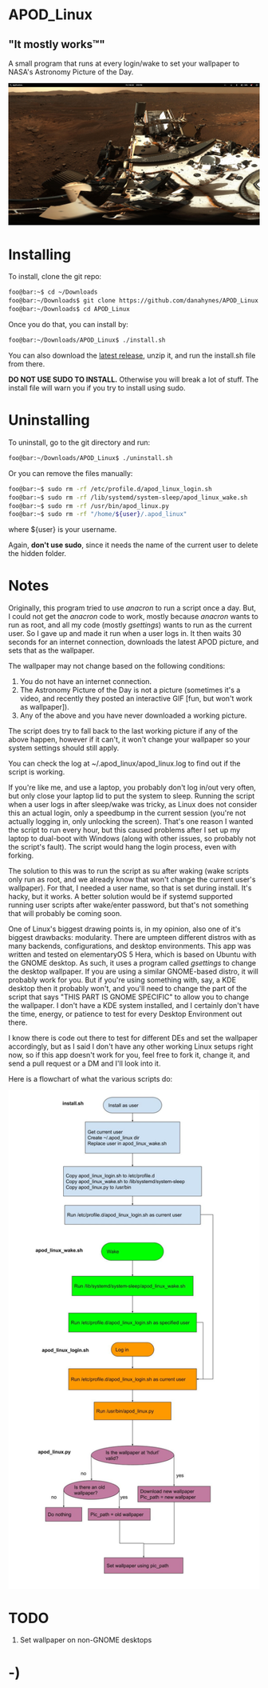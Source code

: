 <!----------------------------------------------------------------------------->
<!-- Filename: README.md                                       /          \  -->
<!-- Project : APOD_Linux                                     |     ()     | -->
<!-- Date    : 02/21/2019                                     |            | -->
<!-- Author  : Dana Hynes                                     |   \____/   | -->
<!-- License : WTFPLv2                                         \          /  -->
<!----------------------------------------------------------------------------->

# APOD_Linux
## "It mostly works™"

A small program that runs at every login/wake to set your wallpaper to NASA's Astronomy Picture of the Day.

![](screenshot.png)

# Installing

To install, clone the git repo:
```bash
foo@bar:~$ cd ~/Downloads
foo@bar:~/Downloads$ git clone https://github.com/danahynes/APOD_Linux
foo@bar:~/Downloads$ cd APOD_Linux
```

Once you do that, you can install by:
```bash
foo@bar:~/Downloads/APOD_Linux$ ./install.sh
```
You can also download the [latest release](http://github.com/danahynes/APOD_Linux/releases/latest), unzip it, and run the install.sh file from there.

**DO NOT USE SUDO TO INSTALL.** Otherwise you will break a lot of stuff. The install file will warn you if you try to install using sudo.

# Uninstalling

To uninstall, go to the git directory and run:
```bash
foo@bar:~/Downloads/APOD_Linux$ ./uninstall.sh
```
Or you can remove the files manually:
```bash
foo@bar:~$ sudo rm -rf /etc/profile.d/apod_linux_login.sh
foo@bar:~$ sudo rm -rf /lib/systemd/system-sleep/apod_linux_wake.sh
foo@bar:~$ sudo rm -rf /usr/bin/apod_linux.py
foo@bar:~$ sudo rm -rf "/home/${user}/.apod_linux"
```

where ${user} is your username.

Again, **don't use sudo**, since it needs the name of the current user to delete the hidden folder.

# Notes

Originally, this program tried to use *anacron* to run a script once a day. But, I could not get the *anacron* code to work, mostly because *anacron* wants to run as root, and all my code (mostly *gsettings*) wants to run as the current user. So I gave up and made it run when a user logs in. It then waits 30 seconds for an internet connection, downloads the latest APOD picture, and sets that as the wallpaper.

The wallpaper may not change based on the following conditions:
1. You do not have an internet connection.
2. The Astronomy Picture of the Day is not a picture (sometimes it's a video, and recently they posted an interactive GIF [fun, but won't work as wallpaper]).
3. Any of the above and you have never downloaded a working picture.

The script does try to fall back to the last working picture if any of the above happen, however if it can't, it won't change your wallpaper so your system settings should still apply.

You can check the log at ~/.apod_linux/apod_linux.log to find out if the script is working.

If you're like me, and use a laptop, you probably don't log in/out very often, but only close your laptop lid to put the system to sleep. Running the script when a user logs in after sleep/wake was tricky, as Linux does not consider this an actual login, only a speedbump in the current session (you're not actually logging in, only unlocking the screen). That's one reason I wanted the script to run every hour, but this caused problems after I set up my laptop to dual-boot with Windows (along with other issues, so probably not the script's fault). The script would hang the login process, even with forking.

The solution to this was to run the script as su after waking (wake scripts only run as root, and we already know that won't change the current user's wallpaper). For that, I needed a user name, so that is set during install. It's hacky, but it works. A better solution would be if systemd supported running user scripts after wake/enter password, but that's not something that will probably be coming soon.

One of Linux's biggest drawing points is, in my opinion, also one of it's biggest drawbacks: modularity. There are umpteen different distros with as many backends, configurations, and desktop environments. This app was written and tested on elementaryOS 5 Hera, which is based on Ubuntu with the GNOME desktop. As such, it uses a program called *gsettings* to change the desktop wallpaper. If you are using a similar GNOME-based distro, it will probably work for you. But if you're using something with, say, a KDE desktop then it probably won't, and you'll need to change the part of the script that says "THIS PART IS GNOME SPECIFIC" to allow you to change the wallpaper. I don't have a KDE system installed, and I certainly don't have the time, energy, or patience to test for every Desktop Environment out there.

I know there is code out there to test for different DEs and set the wallpaper accordingly, but as I said I don't have any other working Linux setups right now, so if this app doesn't work for you, feel free to fork it, change it, and send a pull request or a DM and I'll look into it.

Here is a flowchart of what the various scripts do:

![](flow.jpg)

# TODO

1. Set wallpaper on non-GNOME desktops

# -)
